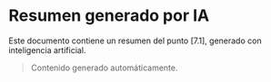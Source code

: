 # Resumen generado por IA

Este documento contiene un resumen del punto [7.1], generado con inteligencia artificial.

> Contenido generado automáticamente.
